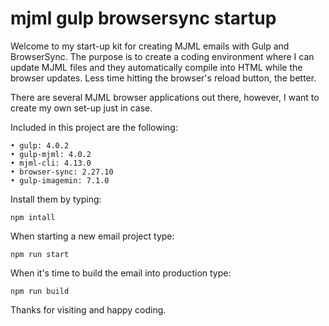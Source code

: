 # mjml gulp browsersync startup


Welcome to my start-up kit for creating MJML emails with Gulp and BrowserSync. The purpose is to create a coding environment where I can update MJML files and they automatically compile into HTML while the browser updates. Less time hitting the browser's reload button, the better. 

There are several MJML browser applications out there, however, I want to create my own set-up just in case.

Included in this project are the following:


	• gulp: 4.0.2
    • gulp-mjml: 4.0.2
    • mjml-cli: 4.13.0
    • browser-sync: 2.27.10
  	• gulp-imagemin: 7.1.0

Install them by typing:

```npm intall```




When starting a new email project type:

```npm run start```


When it's time to build the email into production type:

```npm run build```
 


Thanks for visiting and happy coding.


